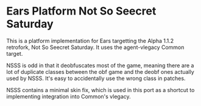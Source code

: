 # Ears Platform Not So Seecret Saturday

This is a platform implementation for Ears targetting the Alpha 1.1.2 retrofork, Not So Seecret
Saturday. It uses the agent-vlegacy Common target.

NSSS is odd in that it deobfuscates most of the game, meaning there are a lot of duplicate classes
between the obf game and the deobf ones actually used by NSSS. It's easy to accidentally use the
wrong class in patches.

NSSS contains a minimal skin fix, which is used in this port as a shortcut to implementing integration
into Common's vlegacy.

